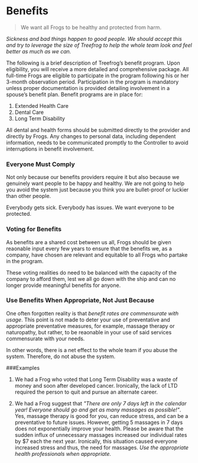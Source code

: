 # Benefits

> We want all Frogs to be healthy and protected from harm.

*Sickness and bad things happen to good people. We should accept this and try to leverage the size of Treefrog to help the whole team look and feel better as much as we can.*

The following is a brief description of Treefrog’s benefit program. Upon eligibility, you will receive a more detailed and comprehensive package. All full-time Frogs are eligible to participate in the program following his or her 3-month observation period. Participation in the program is mandatory unless proper documentation is provided detailing involvement in a spouse’s benefit plan. Benefit programs are in place for:

1. Extended Health Care
2. Dental Care
3. Long Term Disability

All dental and health forms should be submitted directly to the provider and directly by Frogs. Any changes to personal data, including dependent information, needs to be communicated promptly to the Controller to avoid interruptions in benefit involvement.

### Everyone Must Comply

Not only because our benefits providers require it but also because we genuinely want people to be happy and healthy. We are not going to help you avoid the system just because you think you are bullet-proof or luckier than other people. 

Everybody gets sick. Everybody has issues. We want everyone to be protected.

### Voting for Benefits

As benefits are a shared cost between us all, Frogs should be given reaonable input every few years to ensure that the benefits we, as a company, have chosen are relevant and equitable to all Frogs who partake in the program.

These voting realities do need to be balanced with the capacity of the company to afford them, lest we all go down with the ship and can no longer provide meaningful benefits for anyone.

### Use Benefits When Appropriate, Not Just Because

One often forgotten reality is that *benefit rates are commensurate with usage*. This point is not made to deter your use of preventative and appropriate preventative measures, for example, massage therapy or naturopathy, but rather, to be reaonable in your use of said services commensurate with your needs. 

In other words, there is a net effect to the whole team if you abuse the system. Therefore, do not abuse the system.

###Examples

1. We had a Frog who voted that Long Term Disability was a waste of money and soon after developed cancer. Ironically, the lack of LTD required the person to quit and pursue an alternate career.

2. We had a Frog suggest that *"There are only 7 days left in the calendar year! Everyone should go and get as many massages as possible!"*. Yes, massage therapy is good for you, can reduce stress, and can be a preventative to future issues. However, getting 5 massages in 7 days does not exponentially improve your health. Please be aware that the sudden influx of unnecessary massages increased our individual rates by $7 each the next year. Ironically, this situation caused everyone increased stress and thus, the need for massages. *Use the appropriate health professionals when appropriate.*